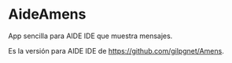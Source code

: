 # AideAmens
App sencilla para AIDE IDE que muestra mensajes.

Es la versión para AIDE IDE de https://github.com/gilpgnet/Amens.
